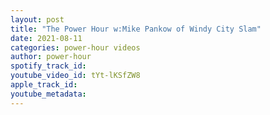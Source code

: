 ```yaml
---
layout: post
title: "The Power Hour w:Mike Pankow of Windy City Slam"
date: 2021-08-11
categories: power-hour videos
author: power-hour
spotify_track_id: 
youtube_video_id: tYt-lKSfZW8
apple_track_id: 
youtube_metadata: 
---
```

